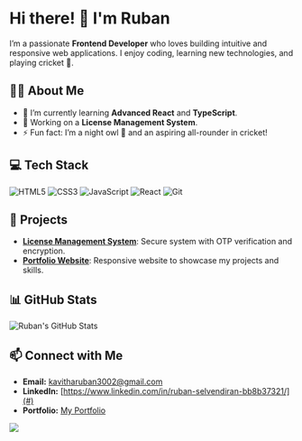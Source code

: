 # Hi there! 👋 I'm Ruban

I’m a passionate **Frontend Developer** who loves building intuitive and responsive web applications. I enjoy coding, learning new technologies, and playing cricket 🏏.



## 👨‍💻 About Me

- 🌱 I’m currently learning **Advanced React** and **TypeScript**.
- 💼 Working on a **License Management System**.
- ⚡ Fun fact: I’m a night owl 🌙 and an aspiring all-rounder in cricket!

## 💻 Tech Stack

![HTML5](https://img.shields.io/badge/-HTML5-E34F26?logo=html5&logoColor=white)
![CSS3](https://img.shields.io/badge/-CSS3-1572B6?logo=css3)
![JavaScript](https://img.shields.io/badge/-JavaScript-F7DF1E?logo=javascript&logoColor=black)
![React](https://img.shields.io/badge/-React-61DAFB?logo=react&logoColor=black)
![Git](https://img.shields.io/badge/-Git-F05032?logo=git&logoColor=white)
## 🚀 Projects

- **[License Management System](#)**: Secure system with OTP verification and encryption.
- **[Portfolio Website](#)**: Responsive website to showcase my projects and skills.

## 📊 GitHub Stats

![Ruban's GitHub Stats](https://github-readme-stats.vercel.app/api?username=Ruban123&show_icons=true&theme=radical)

## 📫 Connect with Me

- **Email:** kavitharuban3002@gmail.com
- **LinkedIn:** [https://www.linkedin.com/in/ruban-selvendiran-bb8b37321/](#)
- **Portfolio:** [My Portfolio](#)

![](https://komarev.com/ghpvc/?username=Ruban123&color=green)
